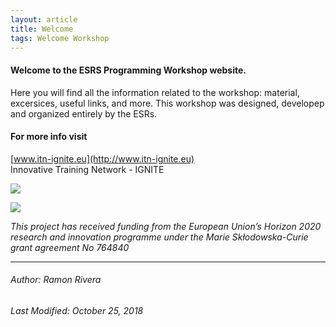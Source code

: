 ```yaml
---
layout: article
title: Welcome
tags: Welcome Workshop
---
```


#### Welcome to the ESRS Programming Workshop website. 
Here you will find all the information related to the workshop: material, excersices, useful links, and more.
This workshop was designed, developep and organized entirely by the ESRs.  

#### For more info visit
[www.itn-ignite.eu](http://www.itn-ignite.eu)   
Innovative Training Network - IGNITE    

![](https://i.imgur.com/KMVYY8O.png)  

![](https://i.imgur.com/LWHb2EO.jpg)

*This project has received funding from the European Union’s Horizon 2020 research and innovation programme under the Marie Skłodowska-Curie grant agreement No 764840*

---
###### Author: Ramon Rivera  
###### Last Modified: October 25, 2018 
